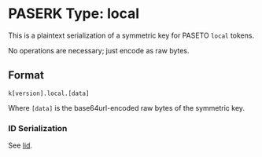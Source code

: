 # PASERK Type: local

This is a plaintext serialization of a symmetric key for PASETO `local` tokens.

No operations are necessary; just encode as raw bytes.

## Format

    k[version].local.[data]

Where `[data]` is the base64url-encoded raw bytes of the symmetric key.

### ID Serialization

See [lid](lid.md).
